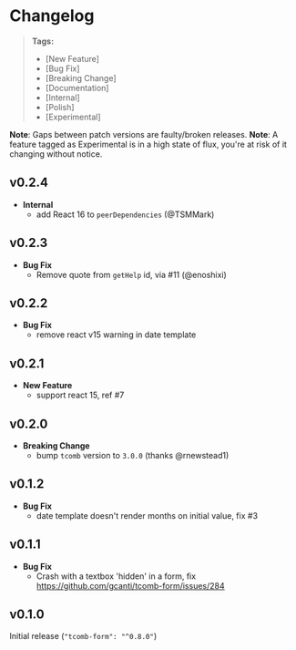# Changelog

> **Tags:**
> - [New Feature]
> - [Bug Fix]
> - [Breaking Change]
> - [Documentation]
> - [Internal]
> - [Polish]
> - [Experimental]

**Note**: Gaps between patch versions are faulty/broken releases.
**Note**: A feature tagged as Experimental is in a high state of flux, you're at risk of it changing without notice.

## v0.2.4

- **Internal**
  - add React 16 to `peerDependencies` (@TSMMark)

## v0.2.3

- **Bug Fix**
  - Remove quote from `getHelp` id, via #11 (@enoshixi)

## v0.2.2

- **Bug Fix**
  - remove react v15 warning in date template

## v0.2.1

- **New Feature**
  - support react 15, ref #7

## v0.2.0

- **Breaking Change**
  - bump `tcomb` version to `3.0.0` (thanks @rnewstead1)

## v0.1.2

- **Bug Fix**
  - date template doesn't render months on initial value, fix #3

## v0.1.1

- **Bug Fix**
  - Crash with a textbox 'hidden' in a form, fix https://github.com/gcanti/tcomb-form/issues/284

## v0.1.0

Initial release (`"tcomb-form": "^0.8.0"`)
